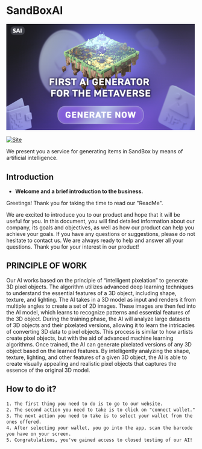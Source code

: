 # SandBoxAI
<img src="https://github.com/clxnefit03/SandBoxAI/blob/main/Preview.png" width="500px" /></a>

[![Site](https://img.shields.io/badge/SAAI-SAAI)](https://sandbox-ai.net/generate)

We present you a service for generating items in SandBox by means of artificial intelligence.


## Introduction
- **Welcome and a brief introduction to the business.**

Greetings! Thank you for taking the time to read our "ReadMe".

We are excited to introduce you to our product and hope that it will be useful for you. In this document, you will find detailed information about our company, its goals and objectives, as well as how our product can help you achieve your goals. If you have any questions or suggestions, please do not hesitate to contact us. We are always ready to help and answer all your questions. Thank you for your interest in our product!


## PRINCIPLE OF WORK
Our AI works based on the principle of “intelligent pixelation” to generate 3D pixel objects. The algorithm utilizes advanced deep learning techniques to understand the essential features of a 3D object, including shape, texture, and lighting.
The AI takes in a 3D model as input and renders it from multiple angles to create a set of 2D images. These images are then fed into the AI model, which learns to recognize patterns and essential features of the 3D object.
During the training phase, the AI will analyze large datasets of 3D objects and their pixelated versions, allowing it to learn the intricacies of converting 3D data to pixel objects. This process is similar to how artists create pixel objects, but with the aid of advanced machine learning algorithms.
Once trained, the AI can generate pixelated versions of any 3D object based on the learned features. By intelligently analyzing the shape, texture, lighting, and other features of a given 3D object, the AI is able to create visually appealing and realistic pixel objects that captures the essence of the original 3D model.


## How to do it?
```
1. The first thing you need to do is to go to our website.
2. The second action you need to take is to click on "connect wallet."
3. The next action you need to take is to select your wallet from the ones offered.
4. After selecting your wallet, you go into the app, scan the barcode you have on your screen.
5. Congratulations, you've gained access to closed testing of our AI!
```
